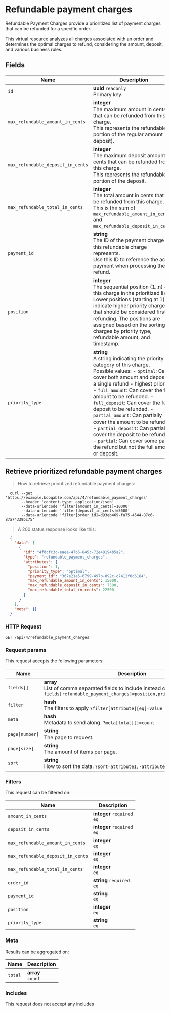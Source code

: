 # Refundable payment charges

Refundable Payment Charges provide a prioritized list of payment charges that can be refunded for a specific order.

This virtual resource analyzes all charges associated with an order and determines the optimal charges to refund,
considering the amount, deposit, and various business rules.

## Fields

 Name | Description
-- | --
`id` | **uuid** `readonly`<br>Primary key.
`max_refundable_amount_in_cents` | **integer** <br>The maximum amount in cents that can be refunded from this charge.<br>This represents the refundable portion of the regular amount (not deposit). 
`max_refundable_deposit_in_cents` | **integer** <br>The maximum deposit amount in cents that can be refunded from this charge.<br>This represents the refundable portion of the deposit. 
`max_refundable_total_in_cents` | **integer** <br>The total amount in cents that can be refunded from this charge.<br>This is the sum of `max_refundable_amount_in_cents` and `max_refundable_deposit_in_cents`. 
`payment_id` | **string** <br>The ID of the payment charge that this refundable charge represents.<br>Use this ID to reference the actual payment when processing the refund. 
`position` | **integer** <br>The sequential position (1..n) of this charge in the prioritized list.<br>Lower positions (starting at 1) indicate higher priority charges that should be considered first for refunding. The positions are assigned based on the sorting of charges by priority type, refundable amount, and timestamp. 
`priority_type` | **string** <br>A string indicating the priority category of this charge.<br>Possible values: - `optimal`: Can cover both amount and deposit in a single refund - highest priority. - `full_amount`: Can cover the full amount to be refunded. - `full_deposit`: Can cover the full deposit to be refunded. - `partial_amount`: Can partially cover the amount to be refunded. - `partial_deposit`: Can partially cover the deposit to be refunded. - `partial`: Can cover some part of the refund but not the full amount or deposit. 


## Retrieve prioritized refundable payment charges


> How to retrieve prioritized refundable payment charges:

```shell
  curl --get 'https://example.booqable.com/api/4/refundable_payment_charges'
       --header 'content-type: application/json'
       --data-urlencode 'filter[amount_in_cents]=10000'
       --data-urlencode 'filter[deposit_in_cents]=5000'
       --data-urlencode 'filter[order_id]=d93eb469-fa75-4544-87c6-87a74339bc75'
```

> A 200 status response looks like this:

```json
  {
    "data": [
      {
        "id": "4fdcfc3c-eaea-47b5-845c-72e48194b5a2",
        "type": "refundable_payment_charges",
        "attributes": {
          "position": 1,
          "priority_type": "optimal",
          "payment_id": "367e21a5-6799-497b-892c-c7412f0d6184",
          "max_refundable_amount_in_cents": 15000,
          "max_refundable_deposit_in_cents": 7500,
          "max_refundable_total_in_cents": 22500
        }
      }
    ],
    "meta": {}
  }
```

### HTTP Request

`GET /api/4/refundable_payment_charges`

### Request params

This request accepts the following parameters:

Name | Description
-- | --
`fields[]` | **array** <br>List of comma separated fields to include instead of the default fields. `?fields[refundable_payment_charges]=position,priority_type,payment_id`
`filter` | **hash** <br>The filters to apply `?filter[attribute][eq]=value`
`meta` | **hash** <br>Metadata to send along. `?meta[total][]=count`
`page[number]` | **string** <br>The page to request.
`page[size]` | **string** <br>The amount of items per page.
`sort` | **string** <br>How to sort the data. `?sort=attribute1,-attribute2`


### Filters

This request can be filtered on:

Name | Description
-- | --
`amount_in_cents` | **integer** `required`<br>`eq`
`deposit_in_cents` | **integer** `required`<br>`eq`
`max_refundable_amount_in_cents` | **integer** <br>`eq`
`max_refundable_deposit_in_cents` | **integer** <br>`eq`
`max_refundable_total_in_cents` | **integer** <br>`eq`
`order_id` | **string** `required`<br>`eq`
`payment_id` | **string** <br>`eq`
`position` | **integer** <br>`eq`
`priority_type` | **string** <br>`eq`


### Meta

Results can be aggregated on:

Name | Description
-- | --
`total` | **array** <br>`count`


### Includes

This request does not accept any includes
